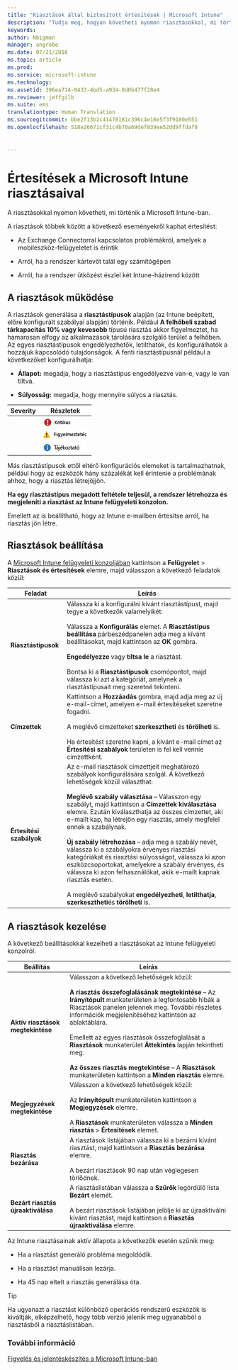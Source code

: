 ```yaml
---
title: "Riasztások által biztosított értesítések | Microsoft Intune"
description: "Tudja meg, hogyan követheti nyomon riasztásokkal, mi történik a Microsoft Intune-ban."
keywords: 
author: Nbigman
manager: angrobe
ms.date: 07/21/2016
ms.topic: article
ms.prod: 
ms.service: microsoft-intune
ms.technology: 
ms.assetid: 396ea714-0433-4bd5-a934-8d0b477f28e4
ms.reviewer: jeffgilb
ms.suite: ems
translationtype: Human Translation
ms.sourcegitcommit: bbe2f13b2c41478181c396c4e16e5f3f9180e551
ms.openlocfilehash: 518e26671cf31c4b70a69def839ee52dd9ffdaf8


---
```


# Értesítések a Microsoft Intune riasztásaival
A riasztásokkal nyomon követheti, mi történik a Microsoft Intune-ban.

A riasztások többek között a következő eseményekről kaphat értesítést:

-   Az Exchange Connectorral kapcsolatos problémákról, amelyek a mobileszköz-felügyeletet is érintik

-   Arról, ha a rendszer kártevőt talál egy számítógépen

-   Arról, ha a rendszer ütközést észlel két Intune-házirend között


## A riasztások működése
A riasztások generálása a **riasztástípusok** alapján (az Intune beépített, előre konfigurált szabályai alapján) történik. Például **A felhőbeli szabad tárkapacitás 10% vagy kevesebb** típusú riasztás akkor figyelmeztet, ha hamarosan elfogy az alkalmazások tárolására szolgáló terület a felhőben. Az egyes riasztástípusok engedélyezhetők, letilthatók, és konfigurálhatók a hozzájuk kapcsolódó tulajdonságok. A fenti riasztástípusnál például a következőket konfigurálhatja:

-   **Állapot:** megadja, hogy a riasztástípus engedélyezve van-e, vagy le van tiltva.

-   **Súlyosság:** megadja, hogy mennyire súlyos a riasztás.


|Severity|Részletek|
|--------|-------|
    |![Kritikus riasztás](../media/Critical-Alert.jpg)|Olyan súlyos problémát jelöl, amelyet mielőbb ki kell vizsgálni – például ha a rendszer kártevőt észlel valamelyik számítógépen.|
    |![Figyelmeztető riasztás](../media/Warning-Alert.jpg)|Olyan problémát jelöl, amely egyelőre még nem súlyos, de súlyossá válhat, ha nem foglalkozik vele – ilyenek például a telepítésre váró biztonsági frissítések.|
    |![Információs riasztás](../media/Informational-Alert.jpg)|Olyan információt jelez, amely az üzemeltetés szempontjából nem kritikus – ilyen például, ha elérhető válik az Exchange Connector újabb verziója.|

Más riasztástípusok ettől eltérő konfigurációs elemeket is tartalmazhatnak, például hogy az eszközök hány százalékát kell érintenie a problémának ahhoz, hogy a riasztás létrejöjjön.

**Ha egy riasztástípus megadott feltétele teljesül, a rendszer létrehozza és megjeleníti a riasztást az Intune felügyeleti konzolon.**

Emellett az is beállítható, hogy az Intune e-mailben értesítse arról, ha riasztás jön létre.

## Riasztások beállítása
A [Microsoft Intune felügyeleti konzoljában](https://manage.microsoft.com) kattintson a **Felügyelet** &gt; **Riasztások és értesítések** elemre, majd válasszon a következő feladatok közül:

|Feladat|Leírás|
|--------|---------------|
|**Riasztástípusok**|Válassza ki a konfigurálni kívánt riasztástípust, majd tegye a következők valamelyikét:<br /><br />Válassza a **Konfigurálás** elemet. A **Riasztástípus beállítása** párbeszédpanelen adja meg a kívánt beállításokat, majd kattintson az **OK** gombra.<br /><br />**Engedélyezze** vagy **tiltsa le** a riasztást.<br /><br />Bontsa ki a **Riasztástípusok** csomópontot, majd válassza ki azt a kategóriát, amelynek a riasztástípusait meg szeretné tekinteni.|
|**Címzettek**|Kattintson a **Hozzáadás** gombra, majd adja meg az új e-mail-címet, amelyen e-mail értesítéseket szeretne fogadni.<br /><br />A meglévő címzetteket **szerkesztheti** és **törölheti** is.<br /><br />Ha értesítést szeretne kapni, a kívánt e-mail címet az **Értesítési szabályok** területen is fel kell vennie címzettként.|
|**Értesítési szabályok**|Az e-mail riasztások címzettjeit meghatározó szabályok konfigurálására szolgál. A következő lehetőségek közül választhat:<br /><br />**Meglévő szabály választása** – Válasszon egy szabályt, majd kattintson a **Címzettek kiválasztása** elemre. Ezután kiválaszthatja az összes címzettet, aki e-mailt kap, ha létrejön egy riasztás, amely megfelel ennek a szabálynak.<br /><br />**Új szabály létrehozása** – adja meg a szabály nevét, válassza ki a szabályokra érvényes riasztási kategóriákat és riasztási súlyosságot, válassza ki azon eszközcsoportokat, amelyekre a szabály érvényes, és válassza ki azon felhasználókat, akik e-mailt kapnak riasztás esetén.<br /><br />A meglévő szabályokat **engedélyezheti**, **letilthatja**, **szerkesztheti**és **törölheti** is.|

## A riasztások kezelése
A következő beállításokkal kezelheti a riasztásokat az Intune felügyeleti konzolról.

|Beállítás|Leírás|
|----------|---------------|
|**Aktív riasztások megtekintése**|Válasszon a következő lehetőségek közül:<br /><br />**A riasztás összefoglalásának megtekintése** – Az **Irányítópult** munkaterületen a legfontosabb hibák a Riasztások panelen jelennek meg. További részletes információk megjelenítéséhez kattintson az ablaktáblára.<br /><br />Emellett az egyes riasztások összefoglalását a **Riasztások** munkaterület **Áttekintés** lapján tekintheti meg.<br /><br />**Az összes riasztás megtekintése** – A **Riasztások** munkaterületen kattintson a **Minden riasztás** elemre.|
|**Megjegyzések megtekintése**|Válasszon a következő lehetőségek közül:<br /><br />Az **Irányítópult** munkaterületen kattintson a **Megjegyzések** elemre.<br /><br />A **Riasztások** munkaterületen válassza a **Minden riasztás** &gt; **Értesítések** elemet.|
|**Riasztás bezárása**|A riasztások listájában válassza ki a bezárni kívánt riasztást, majd kattintson a **Riasztás bezárása** elemre.<br /><br />A bezárt riasztások 90 nap után véglegesen törlődnek.|
|**Bezárt riasztás újraaktiválása**|A riasztáslistában válassza a **Szűrők** legördülő lista **Bezárt** elemét.<br /><br />A bezárt riasztások listájában jelölje ki az újraaktiválni kívánt riasztást, majd kattintson a **Riasztás újraaktiválása** elemre.|
Az Intune riasztásainak aktív állapota a következők esetén szűnik meg:

-   Ha a riasztást generáló probléma megoldódik.

-   Ha a riasztást manuálisan lezárja.

-   Ha 45 nap eltelt a riasztás generálása óta.

> [!TIP]
> Ha ugyanazt a riasztást különböző operációs rendszerű eszközök is kiváltják, elképzelhető, hogy több verzió jelenik meg ugyanabból a riasztásból a riasztáslistában.

### További információ
[Figyelés és jelentéskészítés a Microsoft Intune-ban](monitoring-and-reports-with-microsoft-intune.md)



<!--HONumber=Aug16_HO3-->


